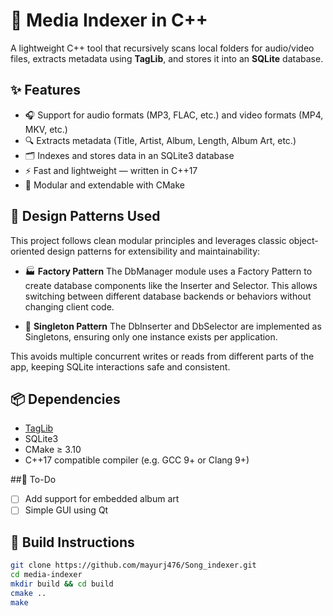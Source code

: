 # 🎵 Media Indexer in C++

A lightweight C++ tool that recursively scans local folders for audio/video files, extracts metadata using **TagLib**, and stores it into an **SQLite** database.

## ✨ Features

- 🎧 Support for audio formats (MP3, FLAC, etc.) and video formats (MP4, MKV, etc.)
- 🔍 Extracts metadata (Title, Artist, Album, Length, Album Art, etc.)
- 🗂️ Indexes and stores data in an SQLite3 database
- ⚡ Fast and lightweight — written in C++17
- 🧩 Modular and extendable with CMake

## 📐 Design Patterns Used
This project follows clean modular principles and leverages classic object-oriented design patterns for extensibility and maintainability:

- 🏭 **Factory Pattern**
The DbManager module uses a Factory Pattern to create database components like the Inserter and Selector.
This allows switching between different database backends or behaviors without changing client code.

- 🔁 **Singleton Pattern**
The DbInserter and DbSelector are implemented as Singletons, ensuring only one instance exists per application.

This avoids multiple concurrent writes or reads from different parts of the app, keeping SQLite interactions safe and consistent.

## 📦 Dependencies

- [TagLib](https://taglib.org/)
- SQLite3
- CMake ≥ 3.10
- C++17 compatible compiler (e.g. GCC 9+ or Clang 9+)

##📌 To-Do
- [ ] Add support for embedded album art
- [ ] Simple GUI using Qt 

## 🚀 Build Instructions

```bash
git clone https://github.com/mayurj476/Song_indexer.git
cd media-indexer
mkdir build && cd build
cmake ..
make
```
